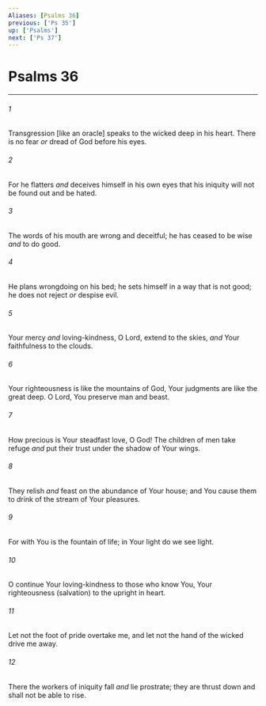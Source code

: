 ```yaml
---
Aliases: [Psalms 36]
previous: ['Ps 35']
up: ['Psalms']
next: ['Ps 37']
---
```

# Psalms 36

***














###### 1 






Transgression [like an oracle] speaks to the wicked deep in his heart. There is no fear _or_ dread of God before his eyes. 













###### 2 






For he flatters _and_ deceives himself in his own eyes that his iniquity will not be found out and be hated. 













###### 3 






The words of his mouth are wrong and deceitful; he has ceased to be wise _and_ to do good. 













###### 4 






He plans wrongdoing on his bed; he sets himself in a way that is not good; he does not reject _or_ despise evil. 













###### 5 






Your mercy _and_ loving-kindness, O Lord, extend to the skies, _and_ Your faithfulness to the clouds. 













###### 6 






Your righteousness is like the mountains of God, Your judgments are like the great deep. O Lord, You preserve man and beast. 













###### 7 






How precious is Your steadfast love, O God! The children of men take refuge _and_ put their trust under the shadow of Your wings. 













###### 8 






They relish _and_ feast on the abundance of Your house; and You cause them to drink of the stream of Your pleasures. 













###### 9 






For with You is the fountain of life; in Your light do we see light. 













###### 10 






O continue Your loving-kindness to those who know You, Your righteousness (salvation) to the upright in heart. 













###### 11 






Let not the foot of pride overtake me, and let not the hand of the wicked drive me away. 













###### 12 






There the workers of iniquity fall _and_ lie prostrate; they are thrust down and shall not be able to rise.
